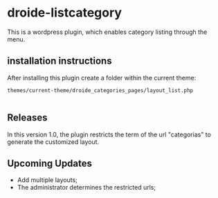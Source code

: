 # droide-listcategory
This is a wordpress plugin, which enables category listing through the menu.

## installation instructions

After installing this plugin create a folder within the current theme:
```
themes/current-theme/droide_categories_pages/layout_list.php
 
```

## Releases

In this version 1.0, the plugin restricts the term of the url "categorias" to generate the customized layout.

## Upcoming Updates

* Add multiple layouts;
* The administrator determines the restricted urls;